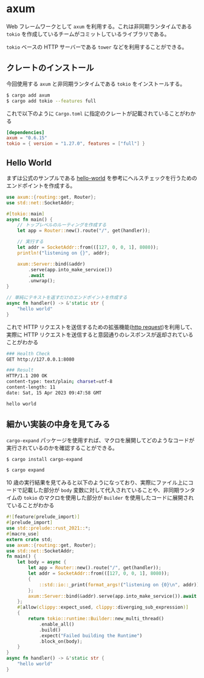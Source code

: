# axum

Web フレームワークとして `axum` を利用する。これは非同期ランタイムである `tokio` を作成しているチームがコミットしているライブラリである。

`tokio` ベースの HTTP サーバーである `tower` などを利用することができる。

## クレートのインストール

今回使用する `axum` と非同期ランタイムである `tokio` をインストールする。

```bash
$ cargo add axum
$ cargo add tokio --features full
```

これで以下のように `Cargo.toml` に指定のクレートが記載されていることがわかる

```toml
[dependencies]
axum = "0.6.15"
tokio = { version = "1.27.0", features = ["full"] }
```

## Hello World

まずは公式のサンプルである [hello-world](https://github.com/tokio-rs/axum/tree/main/examples/hello-world) を参考にヘルスチェックを行うためのエンドポイントを作成する。

```rs
use axum::{routing::get, Router};
use std::net::SocketAddr;

#[tokio::main]
async fn main() {
    // トップレベルのルーティングを作成する
    let app = Router::new().route("/", get(handler));

    // 実行する
    let addr = SocketAddr::from(([127, 0, 0, 1], 8080));
    println!("listening on {}", addr);

    axum::Server::bind(&addr)
        .serve(app.into_make_service())
        .await
        .unwrap();
}

// 単純にテキストを返すだけのエンドポイントを作成する
async fn handler() -> &'static str {
    "hello world"
}
```

これで HTTP リクエストを送信するための拡張機能([http request](../sample/request.http))を利用して、実際に HTTP リクエストを送信すると意図通りのレスポンスが返却されていることがわかる

```bash
### Health Check
GET http://127.0.0.1:8080

### Result
HTTP/1.1 200 OK
content-type: text/plain; charset=utf-8
content-length: 11
date: Sat, 15 Apr 2023 09:47:58 GMT

hello world
```

## 細かい実装の中身を見てみる

`cargo-expand` パッケージを使用すれば、マクロを展開してどのようなコードが実行されているのかを確認することができる。

```bash
$ cargo install cargo-expand

$ cargo expand
```

10 歳の実行結果を見てみると以下のようになっており、実際にファイル上にコードで記載した部分が `body` 変数に対して代入されていることや、非同期ランタイムの `tokio` のマクロを使用した部分が `Builder` を使用したコードに展開されていることがわかる

```rs
#![feature(prelude_import)]
#[prelude_import]
use std::prelude::rust_2021::*;
#[macro_use]
extern crate std;
use axum::{routing::get, Router};
use std::net::SocketAddr;
fn main() {
    let body = async {
        let app = Router::new().route("/", get(handler));
        let addr = SocketAddr::from(([127, 0, 0, 1], 8080));
        {
            ::std::io::_print(format_args!("listening on {0}\n", addr));
        };
        axum::Server::bind(&addr).serve(app.into_make_service()).await.unwrap();
    };
    #[allow(clippy::expect_used, clippy::diverging_sub_expression)]
    {
        return tokio::runtime::Builder::new_multi_thread()
            .enable_all()
            .build()
            .expect("Failed building the Runtime")
            .block_on(body);
    }
}
async fn handler() -> &'static str {
    "hello world"
}
```
